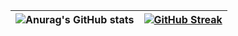 | ![Anurag's GitHub stats](https://github-readme-stats.vercel.app/api?username=tssvett&show_icons=true&theme=github_dark_dimmed) | [![GitHub Streak](https://github-readme-streak-stats.herokuapp.com/?user=tssvett&theme=github_dark_dimmed)](https://git.io/streak-stats) |
|:---:|:---:|
